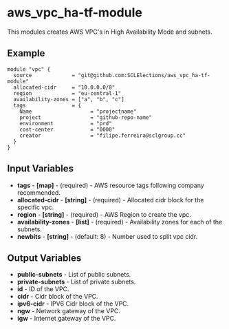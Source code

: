 # aws_vpc_ha-tf-module
This modules creates AWS VPC's in High Availability Mode and subnets.

## Example

```hcl-terraform
module "vpc" {
  source             = "git@github.com:SCLElections/aws_vpc_ha-tf-module"
  allocated-cidr     = "10.0.0.0/8"
  region             = "eu-central-1"
  availability-zones = ["a", "b", "c"]
  tags               = {
    Name                   = "projectname"
    project                = "github-repo-name"
    environment            = "prd"
    cost-center            = "0000"
    creator                = "filipe.ferreira@sclgroup.cc"
  }
}

```

## Input Variables
* **tags** - **[map]** - (required) - AWS resource tags following company recommended.
* **allocated-cidr** - **[string]** - (required) - Allocated cidr block for the specific vpc.
* **region** - **[string]** - (required) - AWS Region to create the vpc.
* **availability-zones** - **[list]** - (required) - Availability zones for each of the subnets.
* **newbits** - **[string]** - (default: 8) - Number used to split vpc cidr.
 

## Output Variables
* **public-subnets** - List of public subnets.
* **private-subnets** - List of private subnets.
* **id** - ID of the VPC.
* **cidr** - Cidr block of the VPC.
* **ipv6-cidr** - IPV6 Cidr block of the VPC.
* **ngw** - Network gateway of the VPC.
* **igw** - Internet gateway of the VPC.
